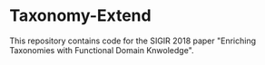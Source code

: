 # Taxonomy-Extend

This repository contains code for the SIGIR 2018 paper "Enriching Taxonomies with Functional Domain Knwoledge".
